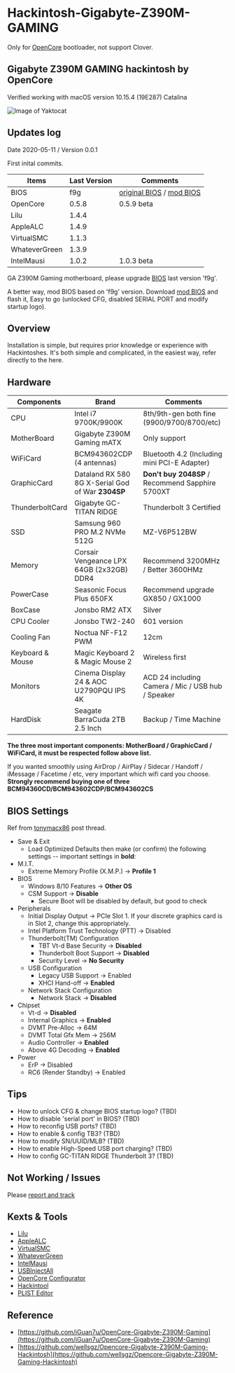 # Hackintosh-Gigabyte-Z390M-GAMING
Only for [OpenCore](https://github.com/acidanthera/OpenCorePkg) bootloader, not support Clover.

## Gigabyte Z390M GAMING hackintosh by OpenCore

Verified working with macOS version 10.15.4 (19E287) Catalina

![Image of Yaktocat](https://octodex.github.com/images/yaktocat.png)

## Updates log

Date 2020-05-11 / Version 0.0.1

First inital commits.





Items | Last Version | Comments
------------ | ------------- | -------------
BIOS | f9g | [original BIOS](https://github.com/BenjaminX/Hackintosh-Gigabyte-Z390M-GAMING/raw/master/BIOS/mb_bios_z390-m-gaming_f9g.zip) / [mod BIOS](https://github.com/BenjaminX/Hackintosh-Gigabyte-Z390M-GAMING/raw/master/BIOS/mod_f9g.zip)
OpenCore | 0.5.8 | 0.5.9 beta
Lilu | 1.4.4 | 
AppleALC | 1.4.9 |
VirtualSMC | 1.1.3 |
WhateverGreen | 1.3.9 |
IntelMausi | 1.0.2 | 1.0.3 beta

GA Z390M Gaming motherboard, please upgrade [BIOS](https://www.gigabyte.com/Motherboard/Z390-M-GAMING-rev-10/support#support-dl-bios) last version 'f9g'.

A better way, mod BIOS based on 'f9g' version. Download [mod BIOS](https://github.com/BenjaminX/Hackintosh-Gigabyte-Z390M-GAMING/tree/master/BIOS) and flash it, Easy to go (unlocked CFG, disabled SERIAL PORT and modify startup logo). 

## Overview
Installation is simple, but requires prior knowledge or experience with Hackintoshes. 
It's both simple and complicated, in the easiest way, refer directly to the here.


## Hardware
Components | Brand | Comments
------------ | ------------- | -------------
CPU | Intel i7 9700K/9900K | 8th/9th-gen both fine (9900/9700/8700/etc)
MotherBoard | Gigabyte Z390M Gaming mATX | Only support
WiFiCard | BCM943602CDP (4 antennas) | Bluetooth 4.2 (Including mini PCI-E Adapter)
GraphicCard | Dataland RX 580 8G X-Serial God of War **2304SP** | **Don't buy 2048SP** / Recommend Sapphire 5700XT
ThunderboltCard | Gigabyte GC-TITAN RIDGE | Thunderbolt 3 Certified
SSD | Samsung 960 PRO M.2 NVMe 512G | MZ-V6P512BW
Memory | Corsair Vengeance LPX 64GB (2x32GB) DDR4 | Recommend 3200MHz / Better 3600HMz
PowerCase | Seasonic Focus Plus 650FX | Recommend upgrade GX850 / GX1000
BoxCase | Jonsbo RM2 ATX | Silver
CPU Cooler | Jonsbo TW2-240 | 601 version
Cooling Fan | Noctua NF-F12 PWM | 12cm
Keyboard & Mouse | Magic Keyboard 2 & Magic Mouse 2 | Wireless first
Monitors | Cinema Display 24 & AOC U2790PQU IPS 4K | ACD 24 including Camera / Mic / USB hub / Speaker
HardDisk | Seagate BarraCuda 2TB 2.5 Inch | Backup / Time Machine

**The three most important components: MotherBoard / GraphicCard / WiFiCard, it must be respected follow above list.**

If you wanted smoothly using AirDrop / AirPlay / Sidecar / Handoff / iMessage / Facetime / etc, very important which wifi card you choose. **Strongly recommend buying one of three BCM94360CD/BCM943602CDP/BCM943602CS**


## BIOS Settings
Ref from [tonymacx86](https://www.tonymacx86.com/threads/success-jbarnettes-build-gigabyte-z390-m-gaming-i9-9900k-sapphire-rx-vega-64-8gb-32gb-ram-macos-10-14-3-w-usb3-working.273381/) post thread.

* Save & Exit
    - Load Optimized Defaults then make (or confirm) the following settings -- important settings in **bold**:
* M.I.T.
    - Extreme Memory Profile (X.M.P.) → **Profile 1**
* BIOS
    - Windows 8/10 Features → **Other OS**
    - CSM Support → **Disable**
        - Secure Boot will be disabled by default, but good to check
* Peripherals
    - Initial Display Output → PCIe Slot 1. If your discrete graphics card is in Slot 2, change this appropriately.
    - Intel Platform Trust Technology (PTT) → Disabled
    - Thunderbolt(TM) Configuration
        - TBT Vt-d Base Security → **Disabled**
        - Thunderbolt Boot Support → **Disabled**
        - Security Level → **No Security**
    - USB Configuration
        - Legacy USB Support → Enabled
        - XHCI Hand-off → **Enabled**
    - Network Stack Configuration
        - Network Stack → **Disabled**
* Chipset
    - Vt-d → **Disabled**
    - Internal Graphics → **Enabled**
    - DVMT Pre-Alloc → 64M
    - DVMT Total Gfx Mem → 256M
    - Audio Controller → **Enabled**
    - Above 4G Decoding → **Enabled**
* Power
    - ErP → Disabled
    - RC6 (Render Standby) → Enabled


## Tips
* How to unlock CFG & change BIOS startup logo? (TBD)
* How to disable 'serial port' in BIOS? (TBD)
* How to reconfig USB ports? (TBD)
* How to enable & config TB3? (TBD)
* How to modify SN/UUID/MLB? (TBD)
* How to enable High-Speed USB port charging? (TBD)
* How to config GC-TITAN RIDGE Thunderbolt 3? (TBD)


## Not Working / Issues
Please [report and track](https://github.com/BenjaminX/Hackintosh-Gigabyte-Z390M-GAMING/issues)


## Kexts & Tools
* [Lilu](https://github.com/acidanthera/Lilu)
* [AppleALC](https://github.com/acidanthera/AppleALC)
* [VirtualSMC](https://github.com/acidanthera/VirtualSMC)
* [WhateverGreen](https://github.com/acidanthera/WhateverGreen)
* [IntelMausi](https://github.com/acidanthera/IntelMausi)
* [USBInjectAll](https://bitbucket.org/RehabMan/os-x-usb-inject-all)
* [OpenCore Configurator](https://mackie100projects.altervista.org/opencore-configurator)
* [Hackintool](https://github.com/headkaze/Hackintool)
* [PLIST Editor](https://apps.apple.com/us/app/plist-editor/id1157491961?mt=12)


## Reference
* [https://github.com/iGuan7u/OpenCore-Gigabyte-Z390M-Gaming](https://github.com/iGuan7u/OpenCore-Gigabyte-Z390M-Gaming)
* [https://github.com/wellsgz/Opencore-Gigabyte-Z390M-Gaming-Hackintosh](https://github.com/wellsgz/Opencore-Gigabyte-Z390M-Gaming-Hackintosh)




